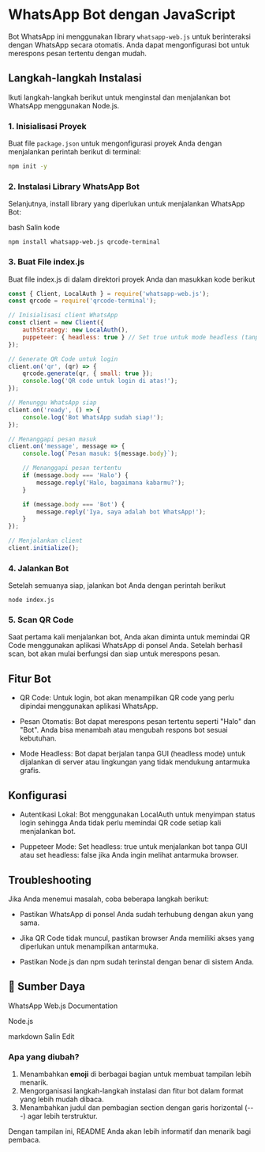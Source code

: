 # WhatsApp Bot dengan JavaScript

Bot WhatsApp ini menggunakan library `whatsapp-web.js` untuk berinteraksi dengan WhatsApp secara otomatis. Anda dapat mengonfigurasi bot untuk merespons pesan tertentu dengan mudah.

## Langkah-langkah Instalasi

Ikuti langkah-langkah berikut untuk menginstal dan menjalankan bot WhatsApp menggunakan Node.js.

### 1. Inisialisasi Proyek

Buat file `package.json` untuk mengonfigurasi proyek Anda dengan menjalankan perintah berikut di terminal:

```bash
npm init -y
```
### 2. Instalasi Library WhatsApp Bot
Selanjutnya, install library yang diperlukan untuk menjalankan WhatsApp Bot:

bash
Salin kode
```
npm install whatsapp-web.js qrcode-terminal

```
### 3. Buat File index.js
Buat file index.js di dalam direktori proyek Anda dan masukkan kode berikut
```js
const { Client, LocalAuth } = require('whatsapp-web.js');
const qrcode = require('qrcode-terminal');

// Inisialisasi client WhatsApp
const client = new Client({
    authStrategy: new LocalAuth(),
    puppeteer: { headless: true } // Set true untuk mode headless (tanpa GUI)
});

// Generate QR Code untuk login
client.on('qr', (qr) => {
    qrcode.generate(qr, { small: true });
    console.log('QR code untuk login di atas!');
});

// Menunggu WhatsApp siap
client.on('ready', () => {
    console.log('Bot WhatsApp sudah siap!');
});

// Menanggapi pesan masuk
client.on('message', message => {
    console.log(`Pesan masuk: ${message.body}`);

    // Menanggapi pesan tertentu
    if (message.body === 'Halo') {
        message.reply('Halo, bagaimana kabarmu?');
    }

    if (message.body === 'Bot') {
        message.reply('Iya, saya adalah bot WhatsApp!');
    }
});

// Menjalankan client
client.initialize();

```
### 4. Jalankan Bot
Setelah semuanya siap, jalankan bot Anda dengan perintah berikut
```
node index.js
```
### 5. Scan QR Code
Saat pertama kali menjalankan bot, Anda akan diminta untuk memindai QR Code menggunakan aplikasi WhatsApp di ponsel Anda. Setelah berhasil scan, bot akan mulai berfungsi dan siap untuk merespons pesan.

## Fitur Bot
- QR Code: Untuk login, bot akan menampilkan QR code yang perlu dipindai menggunakan aplikasi WhatsApp.

- Pesan Otomatis: Bot dapat merespons pesan tertentu seperti "Halo" dan "Bot". Anda bisa menambah atau mengubah respons bot sesuai kebutuhan.

- Mode Headless: Bot dapat berjalan tanpa GUI (headless mode) untuk dijalankan di server atau lingkungan yang tidak mendukung antarmuka grafis.

## Konfigurasi
- Autentikasi Lokal: Bot menggunakan LocalAuth untuk menyimpan status login sehingga Anda tidak perlu memindai QR code setiap kali menjalankan bot.

- Puppeteer Mode: Set headless: true untuk menjalankan bot tanpa GUI atau set headless: false jika Anda ingin melihat antarmuka browser.

## Troubleshooting
Jika Anda menemui masalah, coba beberapa langkah berikut:

- Pastikan WhatsApp di ponsel Anda sudah terhubung dengan akun yang sama.

- Jika QR Code tidak muncul, pastikan browser Anda memiliki akses yang diperlukan untuk menampilkan antarmuka.

- Pastikan Node.js dan npm sudah terinstal dengan benar di sistem Anda.

## 📢 Sumber Daya
WhatsApp Web.js Documentation

Node.js

markdown
Salin
Edit

### Apa yang diubah?
1. Menambahkan **emoji** di berbagai bagian untuk membuat tampilan lebih menarik.
2. Mengorganisasi langkah-langkah instalasi dan fitur bot dalam format yang lebih mudah dibaca.
3. Menambahkan judul dan pembagian section dengan garis horizontal (---) agar lebih terstruktur.

Dengan tampilan ini, README Anda akan lebih informatif dan menarik bagi pembaca.